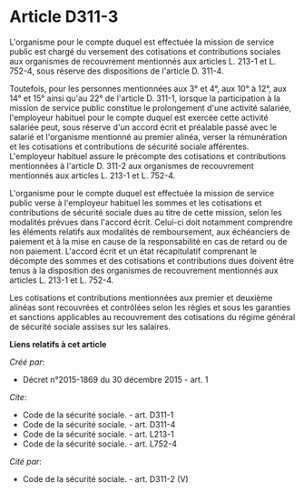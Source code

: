 # Article D311-3

L'organisme pour le compte duquel est effectuée la mission de service public est chargé du versement des cotisations et
contributions sociales aux organismes de recouvrement mentionnés aux articles L. 213-1 et L. 752-4, sous réserve des
dispositions de l'article D. 311-4. 

Toutefois, pour les personnes mentionnées aux 3° et 4°, aux 10° à 12°, aux 14° et 15° ainsi qu'au 22° de l'article D. 311-1,
lorsque la participation à la mission de service public constitue le prolongement d'une activité salariée, l'employeur
habituel pour le compte duquel est exercée cette activité salariée peut, sous réserve d'un accord écrit et préalable passé
avec le salarié et l'organisme mentionné au premier alinéa, verser la rémunération et les cotisations et contributions de
sécurité sociale afférentes. L'employeur habituel assure le précompte des cotisations et contributions mentionnées à
l'article D. 311-2 aux organismes de recouvrement mentionnés aux articles L. 213-1 et L. 752-4. 

L'organisme pour le compte duquel est effectuée la mission de service public verse à l'employeur habituel les sommes et les
cotisations et contributions de sécurité sociale dues au titre de cette mission, selon les modalités prévues dans l'accord
écrit. Celui-ci doit notamment comprendre les éléments relatifs aux modalités de remboursement, aux échéanciers de paiement
et à la mise en cause de la responsabilité en cas de retard ou de non paiement. L'accord écrit et un état récapitulatif
comprenant le décompte des sommes et des cotisations et contributions dues doivent être tenus à la disposition des organismes
de recouvrement mentionnés aux articles L. 213-1 et L. 752-4. 

Les cotisations et contributions mentionnées aux premier et deuxième alinéas sont recouvrées et contrôlées selon les règles
et sous les garanties et sanctions applicables au recouvrement des cotisations du régime général de sécurité sociale assises
sur les salaires.

**Liens relatifs à cet article**

_Créé par_:

  - Décret n°2015-1869 du 30 décembre 2015 - art. 1

_Cite_:

  - Code de la sécurité sociale. - art. D311-1
  - Code de la sécurité sociale. - art. D311-4
  - Code de la sécurité sociale. - art. L213-1
  - Code de la sécurité sociale. - art. L752-4

_Cité par_:

  - Code de la sécurité sociale. - art. D311-2 (V)
